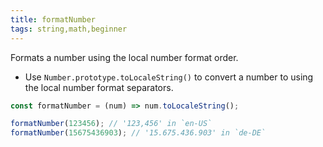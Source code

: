```yaml
---
title: formatNumber
tags: string,math,beginner
---
```


Formats a number using the local number format order.

- Use `Number.prototype.toLocaleString()` to convert a number to using the local number format separators.

```js
const formatNumber = (num) => num.toLocaleString();
```

```js
formatNumber(123456); // '123,456' in `en-US`
formatNumber(15675436903); // '15.675.436.903' in `de-DE`
```
